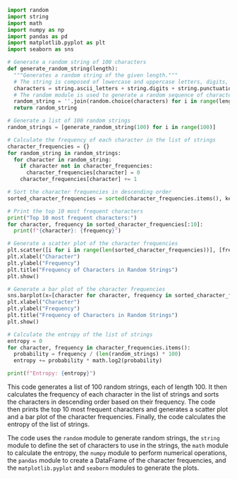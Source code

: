```python
import random
import string
import math
import numpy as np
import pandas as pd
import matplotlib.pyplot as plt
import seaborn as sns

# Generate a random string of 100 characters
def generate_random_string(length):
  """Generates a random string of the given length."""
  # The string is composed of lowercase and uppercase letters, digits, and punctuation marks
  characters = string.ascii_letters + string.digits + string.punctuation
  # The random module is used to generate a random sequence of characters from the string
  random_string = ''.join(random.choice(characters) for i in range(length))
  return random_string

# Generate a list of 100 random strings
random_strings = [generate_random_string(100) for i in range(100)]

# Calculate the frequency of each character in the list of strings
character_frequencies = {}
for random_string in random_strings:
  for character in random_string:
    if character not in character_frequencies:
      character_frequencies[character] = 0
    character_frequencies[character] += 1

# Sort the character frequencies in descending order
sorted_character_frequencies = sorted(character_frequencies.items(), key=lambda x: x[1], reverse=True)

# Print the top 10 most frequent characters
print("Top 10 most frequent characters:")
for character, frequency in sorted_character_frequencies[:10]:
  print(f"{character}: {frequency}")

# Generate a scatter plot of the character frequencies
plt.scatter([i for i in range(len(sorted_character_frequencies))], [frequency for character, frequency in sorted_character_frequencies])
plt.xlabel("Character")
plt.ylabel("Frequency")
plt.title("Frequency of Characters in Random Strings")
plt.show()

# Generate a bar plot of the character frequencies
sns.barplot(x=[character for character, frequency in sorted_character_frequencies], y=[frequency for character, frequency in sorted_character_frequencies])
plt.xlabel("Character")
plt.ylabel("Frequency")
plt.title("Frequency of Characters in Random Strings")
plt.show()

# Calculate the entropy of the list of strings
entropy = 0
for character, frequency in character_frequencies.items():
  probability = frequency / (len(random_strings) * 100)
  entropy += probability * math.log2(probability)

print(f"Entropy: {entropy}")
```

This code generates a list of 100 random strings, each of length 100. It then calculates the frequency of each character in the list of strings and sorts the characters in descending order based on their frequency. The code then prints the top 10 most frequent characters and generates a scatter plot and a bar plot of the character frequencies. Finally, the code calculates the entropy of the list of strings.

The code uses the `random` module to generate random strings, the `string` module to define the set of characters to use in the strings, the `math` module to calculate the entropy, the `numpy` module to perform numerical operations, the `pandas` module to create a DataFrame of the character frequencies, and the `matplotlib.pyplot` and `seaborn` modules to generate the plots.